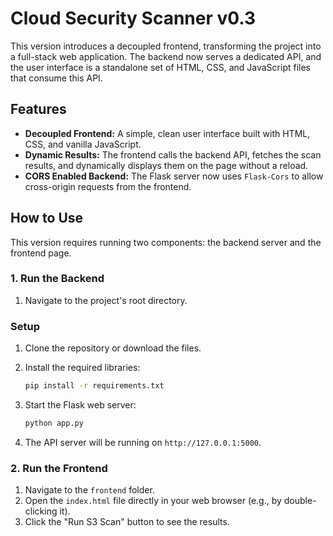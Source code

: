# Cloud Security Scanner v0.3

This version introduces a decoupled frontend, transforming the project into a full-stack web application. The backend now serves a dedicated API, and the user interface is a standalone set of HTML, CSS, and JavaScript files that consume this API.

## Features

- **Decoupled Frontend:** A simple, clean user interface built with HTML, CSS, and vanilla JavaScript.
- **Dynamic Results:** The frontend calls the backend API, fetches the scan results, and dynamically displays them on the page without a reload.
- **CORS Enabled Backend:** The Flask server now uses `Flask-Cors` to allow cross-origin requests from the frontend.

## How to Use

This version requires running two components: the backend server and the frontend page.

### 1. Run the Backend


1. Navigate to the project's root directory.

### Setup

1. Clone the repository or download the files.
2. Install the required libraries:
   
   ```bash
   pip install -r requirements.txt
   ```
3. Start the Flask web server:
   
   ```bash
   python app.py
   ```
4. The API server will be running on `http://127.0.0.1:5000`.

### 2. Run the Frontend

1. Navigate to the `frontend` folder.
2. Open the `index.html` file directly in your web browser (e.g., by double-clicking it).
3. Click the "Run S3 Scan" button to see the results.
